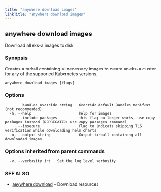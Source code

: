 ```yaml
---
title: "anywhere download images"
linkTitle: "anywhere download images"
---
```


## anywhere download images

Download all eks-a images to disk

### Synopsis

Creates a tarball containing all necessary images
to create an eks-a cluster for any of the supported
Kubernetes versions.

```
anywhere download images [flags]
```

### Options

```
      --bundles-override string   Override default Bundles manifest (not recommended)
  -h, --help                      help for images
      --include-packages          this flag no longer works, use copy packages instead (DEPRECATED: use copy packages command)
      --insecure                  Flag to indicate skipping TLS verification while downloading helm charts
  -o, --output string             Output tarball containing all downloaded images
```

### Options inherited from parent commands

```
  -v, --verbosity int   Set the log level verbosity
```

### SEE ALSO

* [anywhere download](../anywhere_download/)	 - Download resources

